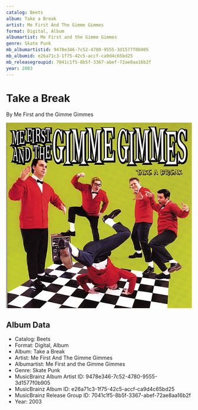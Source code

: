 ```yaml
---
catalog: Beets
album: Take a Break
artist: Me First And The Gimme Gimmes
format: Digital, Album
albumartist: Me First and the Gimme Gimmes
genre: Skate Punk
mb_albumartistid: 9478e346-7c52-4780-9555-3d1577f0b905
mb_albumid: e26a71c3-1f75-42c5-accf-ca9d4c65bd25
mb_releasegroupid: 7041c1f5-8b5f-3367-abef-72ae8aa16b2f
year: 2003
---
```


# Take a Break

By Me First and the Gimme Gimmes

![](../../assets/beetscovers/Me_First_And_The_Gimme_Gimmes-Take_a_Break.jpg)

## Album Data

- Catalog: Beets
- Format: Digital, Album
- Album: Take a Break
- Artist: Me First And The Gimme Gimmes
- Albumartist: Me First and the Gimme Gimmes
- Genre: Skate Punk
- MusicBrainz Album Artist ID: 9478e346-7c52-4780-9555-3d1577f0b905
- MusicBrainz Album ID: e26a71c3-1f75-42c5-accf-ca9d4c65bd25
- MusicBrainz Release Group ID: 7041c1f5-8b5f-3367-abef-72ae8aa16b2f
- Year: 2003

